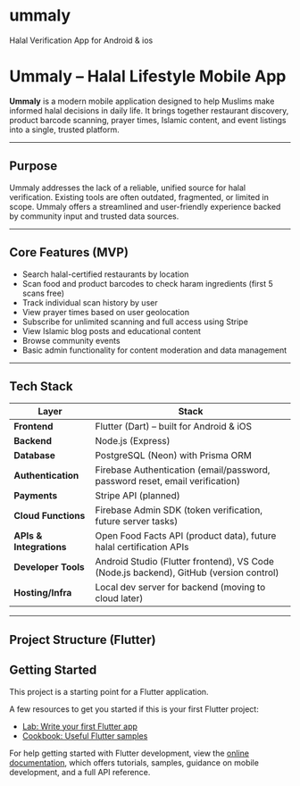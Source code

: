 # ummaly

Halal Verification App for Android & ios

# Ummaly – Halal Lifestyle Mobile App

**Ummaly** is a modern mobile application designed to help Muslims make informed halal decisions in daily life. It brings together restaurant discovery, product barcode scanning, prayer times, Islamic content, and event listings into a single, trusted platform.

---

## Purpose

Ummaly addresses the lack of a reliable, unified source for halal verification. Existing tools are often outdated, fragmented, or limited in scope. Ummaly offers a streamlined and user-friendly experience backed by community input and trusted data sources.

---

## Core Features (MVP)

- Search halal-certified restaurants by location
- Scan food and product barcodes to check haram ingredients (first 5 scans free)
- Track individual scan history by user
- View prayer times based on user geolocation
- Subscribe for unlimited scanning and full access using Stripe
- View Islamic blog posts and educational content
- Browse community events
- Basic admin functionality for content moderation and data management

---

## Tech Stack

| Layer                  | Stack                                                           |
|------------------------|-----------------------------------------------------------------|
| **Frontend**           | Flutter (Dart) – built for Android & iOS                       |
| **Backend**            | Node.js (Express)                                              |
| **Database**           | PostgreSQL (Neon) with Prisma ORM                              |
| **Authentication**     | Firebase Authentication (email/password, password reset, email verification) |
| **Payments**           | Stripe API (planned)                                           |
| **Cloud Functions**    | Firebase Admin SDK (token verification, future server tasks)   |
| **APIs & Integrations**| Open Food Facts API (product data), future halal certification APIs |
| **Developer Tools**    | Android Studio (Flutter frontend), VS Code (Node.js backend), GitHub (version control) |
| **Hosting/Infra**      | Local dev server for backend (moving to cloud later)           |


---

## Project Structure (Flutter)



## Getting Started

This project is a starting point for a Flutter application.

A few resources to get you started if this is your first Flutter project:

- [Lab: Write your first Flutter app](https://docs.flutter.dev/get-started/codelab)
- [Cookbook: Useful Flutter samples](https://docs.flutter.dev/cookbook)

For help getting started with Flutter development, view the
[online documentation](https://docs.flutter.dev/), which offers tutorials,
samples, guidance on mobile development, and a full API reference.
